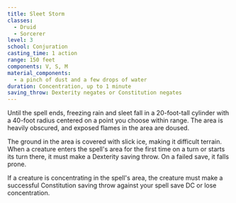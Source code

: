 ```yaml
---
title: Sleet Storm
classes:
  - Druid
  - Sorcerer
level: 3
school: Conjuration
casting_time: 1 action
range: 150 feet
components: V, S, M
material_components:
  - a pinch of dust and a few drops of water
duration: Concentration, up to 1 minute
saving_throw: Dexterity negates or Constitution negates
---
```


Until the spell ends, freezing rain and sleet fall in a 20-foot-tall cylinder with a 40-foot radius centered on a point you choose within range. The area is heavily obscured, and exposed flames in the area are doused.

The ground in the area is covered with slick ice, making it difficult terrain. When a creature enters the spell's area for the first time on a turn or starts its turn there, it must make a Dexterity saving throw. On a failed save, it falls prone.

If a creature is concentrating in the spell's area, the creature must make a successful Constitution saving throw against your spell save DC or lose concentration.
